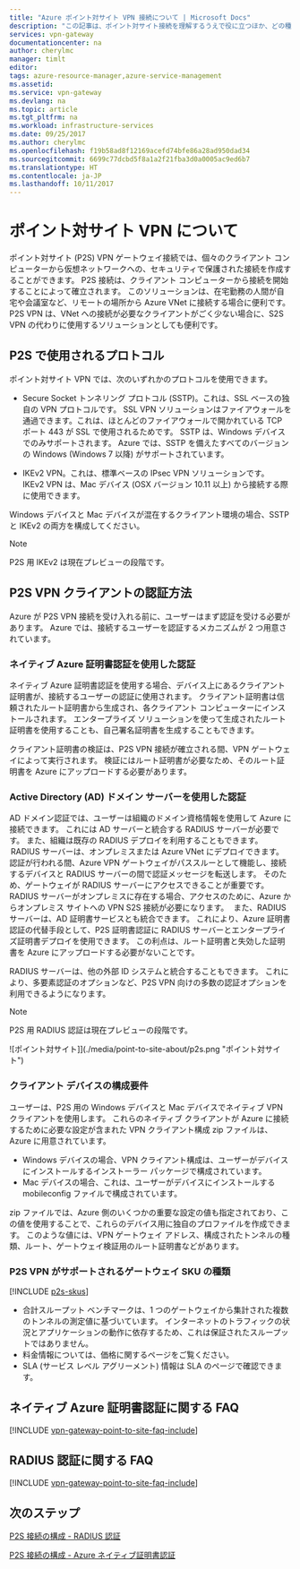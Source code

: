 ```yaml
---
title: "Azure ポイント対サイト VPN 接続について | Microsoft Docs"
description: "この記事は、ポイント対サイト接続を理解するうえで役に立つほか、どの種類の P2S VPN ゲートウェイ認証を使用するかを決定するうえで役立ちます。"
services: vpn-gateway
documentationcenter: na
author: cherylmc
manager: timlt
editor: 
tags: azure-resource-manager,azure-service-management
ms.assetid: 
ms.service: vpn-gateway
ms.devlang: na
ms.topic: article
ms.tgt_pltfrm: na
ms.workload: infrastructure-services
ms.date: 09/25/2017
ms.author: cherylmc
ms.openlocfilehash: f19b58ad8f12169acefd74bfe86a28ad950dad34
ms.sourcegitcommit: 6699c77dcbd5f8a1a2f21fba3d0a0005ac9ed6b7
ms.translationtype: HT
ms.contentlocale: ja-JP
ms.lasthandoff: 10/11/2017
---
```

# <a name="about-point-to-site-vpn"></a>ポイント対サイト VPN について

ポイント対サイト (P2S) VPN ゲートウェイ接続では、個々のクライアント コンピューターから仮想ネットワークへの、セキュリティで保護された接続を作成することができます。 P2S 接続は、クライアント コンピューターから接続を開始することによって確立されます。 このソリューションは、在宅勤務の人間が自宅や会議室など、リモートの場所から Azure VNet に接続する場合に便利です。 P2S VPN は、VNet への接続が必要なクライアントがごく少ない場合に、S2S VPN の代わりに使用するソリューションとしても便利です。

## <a name="protocol"></a>P2S で使用されるプロトコル

ポイント対サイト VPN では、次のいずれかのプロトコルを使用できます。

* Secure Socket トンネリング プロトコル (SSTP)。これは、SSL ベースの独自の VPN プロトコルです。 SSL VPN ソリューションはファイアウォールを通過できます。これは、ほとんどのファイアウォールで開かれている TCP ポート 443 が SSL で使用されるためです。 SSTP は、Windows デバイスでのみサポートされます。 Azure では、SSTP を備えたすべてのバージョンの Windows (Windows 7 以降) がサポートされています。

* IKEv2 VPN。これは、標準ベースの IPsec VPN ソリューションです。 IKEv2 VPN は、Mac デバイス (OSX バージョン 10.11 以上) から接続する際に使用できます。

Windows デバイスと Mac デバイスが混在するクライアント環境の場合、SSTP と IKEv2 の両方を構成してください。

>[!NOTE]
>P2S 用 IKEv2 は現在プレビューの段階です。
>

## <a name="authentication"></a>P2S VPN クライアントの認証方法

Azure が P2S VPN 接続を受け入れる前に、ユーザーはまず認証を受ける必要があります。 Azure では、接続するユーザーを認証するメカニズムが 2 つ用意されています。

### <a name="authenticate-using-native-azure-certificate-authentication"></a>ネイティブ Azure 証明書認証を使用した認証

ネイティブ Azure 証明書認証を使用する場合、デバイス上にあるクライアント証明書が、接続するユーザーの認証に使用されます。 クライアント証明書は信頼されたルート証明書から生成され、各クライアント コンピューターにインストールされます。 エンタープライズ ソリューションを使って生成されたルート証明書を使用することも、自己署名証明書を生成することもできます。

クライアント証明書の検証は、P2S VPN 接続が確立される間、VPN ゲートウェイによって実行されます。 検証にはルート証明書が必要なため、そのルート証明書を Azure にアップロードする必要があります。 

### <a name="authenticate-using-active-directory-ad-domain-server"></a>Active Directory (AD) ドメイン サーバーを使用した認証

AD ドメイン認証では、ユーザーは組織のドメイン資格情報を使用して Azure に接続できます。 これには AD サーバーと統合する RADIUS サーバーが必要です。 また、組織は既存の RADIUS デプロイを利用することもできます。   
 RADIUS サーバーは、オンプレミスまたは Azure VNet にデプロイできます。 認証が行われる間、Azure VPN ゲートウェイがパススルーとして機能し、接続するデバイスと RADIUS サーバーの間で認証メッセージを転送します。 そのため、ゲートウェイが RADIUS サーバーにアクセスできることが重要です。 RADIUS サーバーがオンプレミスに存在する場合、アクセスのために、Azure からオンプレミス サイトへの VPN S2S 接続が必要になります。  
 また、RADIUS サーバーは、AD 証明書サービスとも統合できます。 これにより、Azure 証明書認証の代替手段として、P2S 証明書認証に RADIUS サーバーとエンタープライズ証明書デプロイを使用できます。 この利点は、ルート証明書と失効した証明書を Azure にアップロードする必要がないことです。

RADIUS サーバーは、他の外部 ID システムと統合することもできます。 これにより、多要素認証のオプションなど、P2S VPN 向けの多数の認証オプションを利用できるようになります。

>[!NOTE]
>P2S 用 RADIUS 認証は現在プレビューの段階です。
>

![ポイント対サイト]](./media/point-to-site-about/p2s.png "ポイント対サイト")

### <a name="configuration-requirements-for-client-devices"></a>クライアント デバイスの構成要件

ユーザーは、P2S 用の Windows デバイスと Mac デバイスでネイティブ VPN クライアントを使用します。 これらのネイティブ クライアントが Azure に接続するために必要な設定が含まれた VPN クライアント構成 zip ファイルは、Azure に用意されています。

  * Windows デバイスの場合、VPN クライアント構成は、ユーザーがデバイスにインストールするインストーラー パッケージで構成されています。
  * Mac デバイスの場合、これは、ユーザーがデバイスにインストールする mobileconfig ファイルで構成されています。

zip ファイルでは、Azure 側のいくつかの重要な設定の値も指定されており、この値を使用することで、これらのデバイス用に独自のプロファイルを作成できます。 このような値には、VPN ゲートウェイ アドレス、構成されたトンネルの種類、ルート、ゲートウェイ検証用のルート証明書などがあります。

### <a name="which-gateway-skus-support-p2s-vpn"></a>P2S VPN がサポートされるゲートウェイ SKU の種類

[!INCLUDE [p2s-skus](../../includes/vpn-gateway-table-point-to-site-skus-include.md)]

* 合計スループット ベンチマークは、1 つのゲートウェイから集計された複数のトンネルの測定値に基づいています。 インターネットのトラフィックの状況とアプリケーションの動作に依存するため、これは保証されたスループットではありません。
* 料金情報については、価格に関するページをご覧ください。 
* SLA (サービス レベル アグリーメント) 情報は SLA のページで確認できます。

## <a name="faqcert"></a>ネイティブ Azure 証明書認証に関する FAQ

[!INCLUDE [vpn-gateway-point-to-site-faq-include](../../includes/vpn-gateway-faq-p2s-azurecert-include.md)]

## <a name="faqradius"></a>RADIUS 認証に関する FAQ

[!INCLUDE [vpn-gateway-point-to-site-faq-include](../../includes/vpn-gateway-faq-p2s-radius-include.md)]

## <a name="next-steps"></a>次のステップ

[P2S 接続の構成 - RADIUS 認証](point-to-site-how-to-radius-ps.md)

[P2S 接続の構成 - Azure ネイティブ証明書認証](vpn-gateway-howto-point-to-site-rm-ps.md)